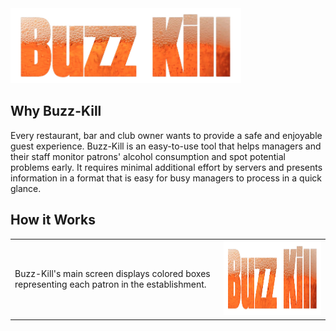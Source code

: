 <img src="/logo.jpg" height="120">

Why Buzz-Kill
-------------
Every restaurant, bar and club owner wants to provide a safe and enjoyable guest experience.  Buzz-Kill is an easy-to-use tool that helps managers and their staff monitor patrons' alcohol consumption and spot potential problems early.  It requires minimal additional effort by servers and presents information in a format that is easy for busy managers to process in a quick glance.

How it Works
------------
<table>
  <tr>
    <td>
      <p>Buzz-Kill's main screen displays colored boxes representing each patron in the establishment.</p>
    </td>
    <td>
      <img src="/logo.jpg" height="120">
    </td>
  </tr>
</table>
